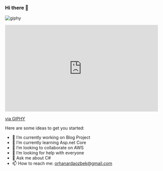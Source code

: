 ### Hi there 👋

![giphy](https://giphy.com/embed/fxfGR5QcTqxWrbvsxT)

<div style="width:100%;height:0;padding-bottom:57%;position:relative;"><iframe src="https://giphy.com/embed/fxfGR5QcTqxWrbvsxT" width="100%" height="100%" style="position:absolute" frameBorder="0" class="giphy-embed" allowFullScreen></iframe></div><p><a href="https://giphy.com/gifs/viuhub-fxfGR5QcTqxWrbvsxT">via GIPHY</a></p>


Here are some ideas to get you started:

- 🔭 I’m currently working on Blog Project
- 🌱 I’m currently learning Asp.net Core
- 👯 I’m looking to collaborate on AWS
- 🤔 I’m looking for help with everyone
- 💬 Ask me about C#
- 📫 How to reach me: orhanardaozbek@gmail.com


